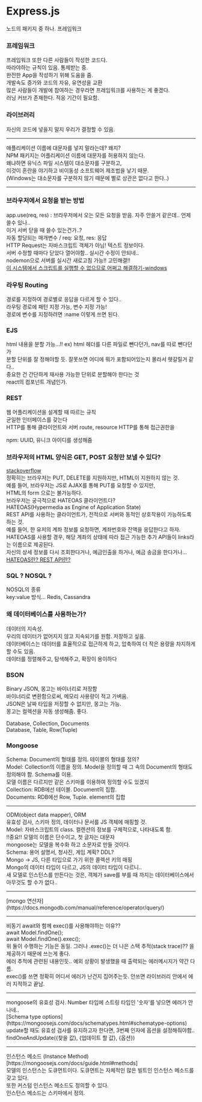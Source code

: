 # Express.js

노드의 패키지 중 하나. 프레임워크<br>

### 프레임워크

프레임워크 또한 다른 사람들이 작성한 코드다.<br>
따라야하는 규칙이 있음. 통제받는 중.<br>
완전한 App을 작성하기 위해 도움을 줌.<br/>
개발속도 증가와 코드의 자유, 유연성을 교환<br/>
많은 사람들이 개발에 참여하는 경우라면 프레임워크를 사용하는 게 좋겠다.<br/>
러닝 커브가 존재한다. 적응 기간이 필요함.<br>

### 라이브러리

자신의 코드에 넣을지 말지 우리가 결정할 수 있음.

<hr>
애플리케이션 이름에 대문자를 넣지 말라는데? 왜지?<br>
NPM 패키지는 어플리케이션 이름에 대문자를 허용하지 않는다.<br>
왜냐하면 유닉스 파일 시스템이 대소문자를 구분하고, <br/>
이것이 혼란을 야기하고 비이동성 소프트웨어 제조법을 낳기 때문.<br>
(Windows는 대소문자를 구분하지 않기 때문에 별로 상관은 없다고 한다..)<br/>
<hr>

### 브라우저에서 요청을 받는 방법

app.use(req, res) : 브라우저에서 오는 모든 요청을 받음. 자주 안쓸거 같은데.. 언제 쓸수 있나..<br/>
이거 서버 닫을 때 쓸수 있는건가..? <br/>
자동 할당되는 매개변수 / req: 요청, res: 응답<br/>
HTTP Request는 자바스크립트 객체가 아님! 텍스트 정보이다.<br/>
서버 수정할 때마다 닫았다 열어야함.. 실시간 수정이 안되네..<br/>
nodemon으로 서버를 실시간 새로고침 가능!! 고민해결!!<br/>
[이 시스템에서 스크립트를 실행할 수 없으므로 어쩌고 해결하기-windows](https://singa-korean.tistory.com/21)

### 라우팅 Routing

경로를 지정하여 경로별로 응답을 다르게 할 수 있다..<br/>
라우팅 경로에 패턴 지정 가능, 변수 지정 가능!<br/>
경로에 변수를 지정하려면 :name 이렇게 쓰면 된다.<br/>

### EJS

html 내용을 분할 가능...!! ex) html 헤더를 다른 파일로 뺀다던가, nav를 따로 뺀다던가<br/>
분할 단위를 잘 정해야할 듯. 잘못쓰면 어디에 뭐가 포함되어있는지 몰라서 헷갈릴거 같다..<br/>
중요한 건 간단하게 재사용 가능한 단위로 분할해야 한다는 것<br/>
react의 컴포넌트 개념인가.

### REST

웹 어플리케이션을 설계할 때 따르는 규칙<br/>
균일한 인터페이스를 갖는다<br/>
HTTP를 통해
클라이언트와 서버
route, resource
HTTP를 통해 접근권한을

npm: UUID, 유니크 아이디를 생성해줌

### 브라우저의 HTML 양식은 GET, POST 요청만 보낼 수 있다?

[stackoverflow](https://stackoverflow.com/questions/16805956/why-dont-browsers-support-put-and-delete-requests-and-when-will-they)<br/>
정확히는 브라우저는 PUT, DELETE를 지원하지만, HTML이 지원하지 않는 것.<br/>
예를 들어, 브라우저는 JS로 AJAX를 통해 PUT를 요청할 수 있지만,<br/>
HTML의 form 으로는 불가능하다.<br/>
브라우저는 궁극적으로 HATEOAS 클라이언트다?<br/>
HATEOAS(Hypermedia as Engine of Application State)<br>
REST API를 사용하는 클라이언트가, 전적으로 서버와 동적인 상호작용이 가능하도록 하는 것.<br/>
예를 들어, 한 유저의 계좌 정보를 요청하면, 계좌번호와 잔액을 응답한다고 하자.<br>
HATEOAS를 사용할 경우, 해당 계좌의 상태에 따라 접근 가능한 추가 API들이 links라는 이름으로 제공된다.<br/>
자신의 상세 정보를 다시 조회한다거나, 예금인출을 하거나, 예금 송금을 한다거나... <br/>
[HATEOAS란? REST API란?](https://joomn11.tistory.com/26)<br/>

### SQL ? NOSQL ?

NOSQL의 종류<br>
key:value 방식... Redis, Cassandra

### 왜 데이터베이스를 사용하는가?

데이터의 지속성. <br/>
우리의 데이터가 없어지지 않고 지속되기를 원함. 저장하고 싶음.<br/>
데이터베이스는 데이터를 효율적으로 접근하게 하고, 압축하여 더 작은 용량을 차지하게 할 수도 있음.<br/>
데이터를 정렬해주고, 탐색해주고, 확장이 용이하다<br/>

### BSON

Binary JSON, 몽고는 바이너리로 저장함<br/>
바이너리로 변환함으로써, 메모리 사용량이 적고 가벼움.<br/>
JSON은 날짜 타입을 저장할 수 없지만, 몽고는 가능.<br/>
몽고는 컬렉션을 자동 생성해줌. 좋다.<br/>

Database, Collection, Documents<br>
Database, Table, Row(Tuple)<br>

### Mongoose

Schema: Document의 형태를 정의. 테이블의 형태를 정의?<br>
Model: Collection의 이름을 정의. Model을 정의할 때 그 속의 Document의 형태도 정의해야 함. Schema를 이용. <br>
모델 이름은 다르지만 같은 스키마를 이용하여 정의할 수도 있겠지<br>
Collection: RDB에선 테이블. Document의 집합.<br>
Documents: RDB에선 Row, Tuple. element의 집합<br>

<hr>
ODM(object data mapper), ORM<br/>
유효성 검사, 스키마 정의, 데이터나 문서를 JS 객체에 매핑할 것.<br/>
Model: 자바스크립트의 class. 컬렌션의 정보를 구체적으로, 나타내도록 함.<br>
!!중요!! 모델의 이름은 단수이고, 첫 글자는 대문자<br>
mongoose는 모델을 복수화 하고 소문자로 만들 것이다.<br>
Schema: 용어 설명서, 청사진, 게임 계획? DDL?<br>
Mongo -> JS, 다른 타입으로 가기 위한 콜렉션 키의 매핑<br>
Mongo의 데이터 타입이 다르고, JS의 데이터 타입이 다르니..<br>
새 모델로 인스턴스를 만든다는 것은, 객체가 save를 부를 때 까지는 데이터베이스에서 아무것도 할 수가 없다..<br/>
<hr>
[mongo 연산자](https://docs.mongodb.com/manual/reference/operator/query/)<br>
<hr>
비동기 await와 함께 exec()를 사용해야하는 이유??<br>
await Model.findOne();<br>
await Model.findOne().exec();<br>
위 둘이 수행하는 기능은 동일. 그러나 .exec()는 더 나은 스택 추적(stack trace)?? 을 제공하기 때문에 쓰는게 좋다.<br>
에러 추적에 관련된 내용인듯.. 예외 상황이 발생했을 때 출력되는 에러메시지가 약간 다름.<br>
exec()를 쓰면 정확히 어디서 에러가 난건지 집어주는듯. 안쓰면 라이브러리 안에서 에러 지적하고 끝남.<br>
<hr>
mongoose의 유효성 검사. Number 타입에 스트링 타입인 '숫자'를 넣으면 에러가 안나네..<br/>
[Schema type options](https://mongoosejs.com/docs/schematypes.html#schematype-options)
update할 때도 유효성 검사를 유지하고자 한다면, 3번째 인자에 옵션을 설정해줘야함..<br>
findOneAndUpdate({찾을 값}, {업데이트 할 값}, {옵션})<br>
<hr>
인스턴스 메소드 (Instance Method)[https://mongoosejs.com/docs/guide.html#methods]<br>
모델의 인스턴스는 도큐먼트이다. 도큐먼트는 자체적인 많은 빌트인 인스턴스 메소드를 갖고 있다.<br>
또한 커스텀 인스턴스 메소드도 정의할 수 있다.<br>
인스턴스 메소드는 스키마에서 정의.<br>
